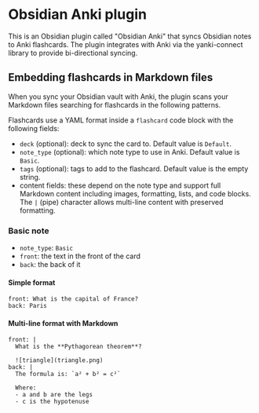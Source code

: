 # Obsidian Anki plugin

This is an Obsidian plugin called "Obsidian Anki" that syncs Obsidian notes to Anki flashcards. 
The plugin integrates with Anki via the yanki-connect library to provide bi-directional syncing.

## Embedding flashcards in Markdown files

When you sync your Obsidian vault with Anki, the plugin scans your Markdown files searching for flashcards in the
following patterns.

Flashcards use a YAML format inside a `flashcard` code block with the following fields:

- `deck` (optional): deck to sync the card to. Default value is `Default`.
- `note_type` (optional): which note type to use in Anki. Default value is `Basic`.
- `tags` (optional): tags to add to the flashcard. Default value is the empty string.
- content fields: these depend on the note type and support full Markdown content including images, formatting, 
  lists, and code blocks. The `|` (pipe) character allows multi-line content with preserved formatting.

### Basic note

- `note_type`: `Basic`
- `front`: the text in the front of the card
- `back`: the back of it

#### Simple format
```flashcard
front: What is the capital of France?
back: Paris
```

#### Multi-line format with Markdown
```flashcard
front: |
  What is the **Pythagorean theorem**?
  
  ![triangle](triangle.png)
back: |
  The formula is: `a² + b² = c²`
  
  Where:
  - a and b are the legs
  - c is the hypotenuse
```
